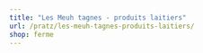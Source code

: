 ```yaml
---
title: "Les Meuh tagnes - produits laitiers"
url: /pratz/les-meuh-tagnes-produits-laitiers/
shop: ferme
---
```

